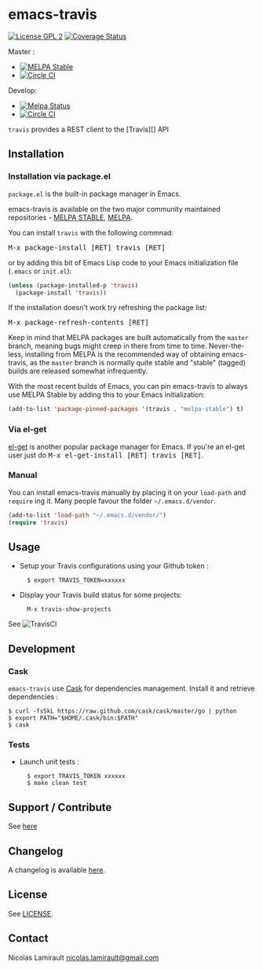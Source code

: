 # emacs-travis

[![License GPL 2][badge-license]][LICENSE]
[![Coverage Status](https://coveralls.io/repos/nlamirault/emacs-travis/badge.png)](https://coveralls.io/r/nlamirault/emacs-travis)

Master :
* [![MELPA Stable](http://stable.melpa.org/packages/travis-badge.svg)](http://stable.melpa.org/#/travis)
* [![Circle CI](https://circleci.com/gh/nlamirault/emacs-travis/tree/master.svg?style=svg)](https://circleci.com/gh/nlamirault/emacs-travis/tree/master)

Develop:
* [![Melpa Status](http://melpa.milkbox.net/packages/travis-badge.svg)](http://melpa.milkbox.net/#/travis)
* [![Circle CI](https://circleci.com/gh/nlamirault/emacs-travis/tree/develop.svg?style=svg)](https://circleci.com/gh/nlamirault/emacs-travis/tree/develop)

`travis` provides a REST client to the [Travis][] API

## Installation

### Installation via package.el

`package.el` is the built-in package manager in Emacs.

emacs-travis is available on the two major community maintained repositories -
[MELPA STABLE](melpa-stable.milkbox.net), [MELPA](http://melpa.milkbox.net).

You can install `travis` with the following commnad:

<kbd>M-x package-install [RET] travis [RET]</kbd>

or by adding this bit of Emacs Lisp code to your Emacs initialization file
(`.emacs` or `init.el`):

```el
(unless (package-installed-p 'travis)
  (package-install 'travis))
```

If the installation doesn't work try refreshing the package list:

<kbd>M-x package-refresh-contents [RET]</kbd>

Keep in mind that MELPA packages are built automatically from
the `master` branch, meaning bugs might creep in there from time to
time. Never-the-less, installing from MELPA is the recommended way of
obtaining emacs-travis, as the `master` branch is normally quite stable and
"stable" (tagged) builds are released somewhat infrequently.

With the most recent builds of Emacs, you can pin emacs-travis to always
use MELPA Stable by adding this to your Emacs initialization:

```el
(add-to-list 'package-pinned-packages '(travis . "melpa-stable") t)
```

### Via el-get

[el-get](https://github.com/dimitri/el-get) is another popular package manager for Emacs. If you're an el-get
user just do <kbd>M-x el-get-install [RET] travis [RET]</kbd>.

### Manual

You can install emacs-travis manually by placing it on your `load-path` and
`require` ing it. Many people favour the folder `~/.emacs.d/vendor`.

```el
(add-to-list 'load-path "~/.emacs.d/vendor/")
(require 'travis)
```

## Usage

* Setup your Travis configurations using your Github token :

        $ export TRAVIS_TOKEN=xxxxxx

* Display your Travis build status for some projects:

        M-x travis-show-projects

See ![TravisCI](images/emacs-travis.png)


## Development

### Cask

``emacs-travis`` use [Cask][] for dependencies
management. Install it and retrieve dependencies :

    $ curl -fsSkL https://raw.github.com/cask/cask/master/go | python
    $ export PATH="$HOME/.cask/bin:$PATH"
    $ cask


### Tests

* Launch unit tests :

        $ export TRAVIS_TOKEN xxxxxx
        $ make clean test


## Support / Contribute

See [here](CONTRIBUTING.md)



## Changelog

A changelog is available [here](ChangeLog.md).


## License

See [LICENSE](LICENSE).


## Contact

Nicolas Lamirault <nicolas.lamirault@gmail.com>


[emacs-travis]: https://github.com/nlamirault/emacs-travis
[badge-license]: https://img.shields.io/badge/license-GPL_2-green.svg?style=flat
[LICENSE]: https://github.com/nlamirault/emacs-travis/blob/master/LICENSE

[GNU Emacs]: https://www.gnu.org/software/emacs/
[MELPA]: http://melpa.milkbox.net/
[Cask]: http://cask.github.io/
[Issue tracker]: https://github.com/nlamirault/emacs-travis/issues
[Helm]: https://github.com/emacs-helm/helm
